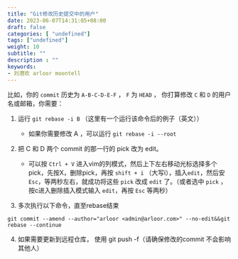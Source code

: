 ```yaml
---
title: "Git修改历史提交中的用户"
date: 2023-06-07T14:31:05+08:00
draft: false
categories: [ "undefined"]
tags: ["undefined"]
weight: 10
subtitle: ""
description : ""
keywords:
- 刘港欢 arloor moontell
---
```


比如，你的 `commit` 历史为 `A-B-C-D-E-F` ， `F` 为 `HEAD` ， 你打算修改 `C` 和 `D` 的用户名或邮箱，你需要：

1. 运行 `git rebase -i B` （这里有一个运行该命令后的例子（英文））

    - 如果你需要修改 A ，可以运行 `git rebase -i --root`

2. 把 C 和 D 两个 commit 的那一行的 pick 改为 edit。
    - 可以按 `Ctrl + V` 进入vim的列模式，然后上下左右移动光标选择多个pick，先按X，删除pick，再按 `shift + i` （大写i），插入`edit`，然后安 `Esc`，等两秒左右，就成功将这些 `pick` 改成 `edit` 了。（或者选中 `pick` ，按c进入删除插入模式输入 `edit`，再按 `Esc` 等两秒）
3. 多次执行以下命令，直至rebase结束

```shell
git commit --amend --author="arloor <admin@arloor.com>" --no-edit&&git rebase --continue
```

4. 如果需要更新到远程仓库， 使用 git push -f（请确保修改的commit 不会影响其他人）